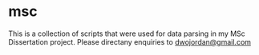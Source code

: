 # msc
This is a collection of scripts that were used for data parsing in my MSc Dissertation project.
Please directany enquiries to dwojordan@gmail.com
